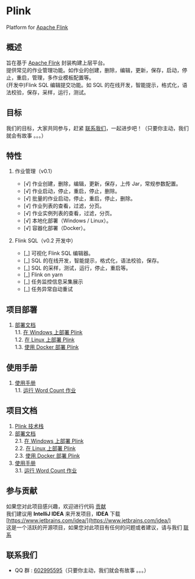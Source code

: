 # Plink
Platform for [Apache Flink](https://flink.apache.org)
## 概述
旨在基于 [Apache Flink](https://flink.apache.org) 封装构建上层平台。  
提供常见的作业管理功能。如作业的创建，删除，编辑，更新，保存，启动，停止，重启，管理，多作业模板配置等。  
(开发中)Flink SQL 编辑提交功能。如 SQL 的在线开发，智能提示，格式化，语法校验，保存，采样，运行，测试。

## 目标
我们的目标，大家共同参与，赶紧 [联系我们](#联系我们)，一起进步吧！（只要你主动，我们就会有故事 。。。）

## 特性

1. 作业管理（v0.1）
    * [√] 作业创建，删除，编辑，更新，保存，上传 Jar，常规参数配置。
    * [√] 作业启动，停止，重启，停止，删除。
    * [√] 批量的作业启动，停止，重启，停止，删除。
    * [√] 作业列表的查看，过滤，分页。
    * [√] 作业实例列表的查看，过滤，分页。
    * [√] 本地化部署（Windows / Linux）。
    * [√] 容器化部署（Docker）。

2. Flink SQL（v0.2 开发中）
    * [_] 可视化 Flink SQL 编辑器。
    * [_] SQL 的在线开发，智能提示，格式化，语法校验，保存。
    * [_] SQL 的采样，测试，运行，停止，重启等。
    * [_] Flink on yarn
    * [_] 任务监控信息采集展示
    * [_] 任务异常自动重试

## 项目部署
1. [部署文档](docs/deploy-standalone.md)  
    1.1. [在 Windows 上部署 Plink](docs/deploy-standalone-on-windows.md)  
    1.2. [在 Linux 上部署 Plink](docs/deploy-standalone-on-linux.md)  
    1.3. [使用 Docker 部署 Plink](docs/deploy-standalone-on-docker.md)

## 使用手册
1. [使用手册](docs/manual/manual-home.md)  
    1.1. [运行 Word Count 作业](docs/manual/manual-run-word-count.md)

## 项目文档
1. [Plink 技术栈](docs/technicalNote.md)
2. [部署文档](docs/deploy-standalone.md)  
    2.1. [在 Windows 上部署 Plink](docs/deploy-standalone-on-windows.md)  
    2.2. [在 Linux 上部署 Plink](docs/deploy-standalone-on-linux.md)  
    2.3. [使用 Docker 部署 Plink](docs/deploy-standalone-on-docker.md)
3. [使用手册](docs/manual/manual-home.md)  
    3.1. [运行 Word Count 作业](docs/manual/manual-run-word-count.md)

## 参与贡献
如果您对此项目感兴趣，欢迎进行代码 [贡献](CONTRIBUTING.md)  
我们建议用 **IntelliJ IDEA** 来开发项目，**IDEA** 下载 [https://www.jetbrains.com/idea/](https://www.jetbrains.com/idea/)  
这是一个活跃的开源项目，如果您对此项目有任何的问题或者建议，请与我们 [联系](#联系我们)

## 联系我们
- QQ 群 : [602995595](https://shang.qq.com/wpa/qunwpa?idkey=80abdf504880b073062bc0e65a40411379ca1df99726736f426b5e9fbbd02310)（只要你主动，我们就会有故事 。。。）

